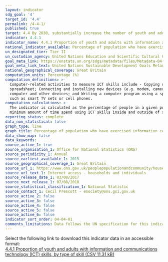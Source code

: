 ```yaml
---
layout: indicator
sdg_goal: '4'
target_id: '4.4'
permalink: /4-4-1/
published: true
target: 4.4 By 2030, substantially increase the number of youth and adults who have relevant skills, including technical and vocational skills, for employment, decent jobs and entrepreneurship
indicator: 4.4.1
indicator_name: 4.4.1 Proportion of youth and adults with information and communications technology (ICT) skills, by type of skill
national_indicator_available: Percentage of population who have exercised information and communication technology (ICT) skills in the previous 12 months, by type of skill
un_designated_tier: Tier II
un_custodian_agency: United Nations Education and Scientific Cultural Organisation - Institute of Statistics (UNESCO-UIS)
goal_meta_link: https://unstats.un.org/sdgs/metadata/files/Metadata-04-04-01.pdf
goal_meta_link_text: United Nations Sustainable Development Goals Metadata (PDF 214 KB)
national_geographical_coverage: Great Britain
computation_units: Percentage (%)
computation_definitions: >-
  Computer-related activities to measure ICT skills include - Copying or moving a file or folder; Using copy and paste tools to duplicate or move information within a document; Sending e-mails with attached files (e.g. document, picture, and video); Using basic arithmetic formulae in a
  spreadsheet; Connecting and installing new devices (e.g. modem, camera, printer); Finding, downloading, installing and configuring software; Creating electronic presentations with presentation software (including text, images, sound, video or charts); Transferring files between a
  computer and other devices; and Writing a computer program using a specialised programming language. A computer refers to a desktop computer, a laptop (portable) computer or a tablet (or similar handheld computer). It does not include equipment with some embedded computing abilities,
  such as smart TV sets or cell phones.
computation_calculations: >-
  The indicator is calculated as the percentage of people in a given population who have responded ‘yes’ to a selected number of variables e.g. the use of ICT skills in various subject areas or learning domains, the use of ICT skills inside or outside of school and/or workplace, the
  minimum amount of time spend using ICT skills inside and outside of school and/or workplace, availability of internet access inside or outside of school and/or workplace, etc.
reporting_status: complete
data_non_statistical: false
graph_type: line
graph_title: Percentage of population who have exercised information communication technology (ICT) skills in the previous 12 months
data_show_map: false
data_keywords:  
source_active_1: true
source_organisation_1: Office for National Statistics (ONS)
source_periodicity_1: Annual
source_earliest_available_1: 2015
source_geographical_coverage_1: Great Britain
source_url_1: https://www.ons.gov.uk/peoplepopulationandcommunity/householdcharacteristics/homeinternetandsocialmediausage/datasets/internetaccesshouseholdsandindividualsreferencetables
source_url_text_1: Internet access - households and individuals
source_release_date_1: 03/08/2017
source_next_release_1: 07/08/2018
source_statistical_classification_1: National Statistic
source_contact_1: Cecil Prescott - esociety@ons.gsi.gov.uk
source_active_2: false
source_active_3: false
source_active_4: false
source_active_5: false
source_active_6: false
indicator_sort_order: 04-04-01
comments_limitations: Data follows the UN specification for this indicator. This indicator has been identified in collaboration with topic experts.
---
```

Select the following link to download this indicator data in an accessible format:<br>[4.4.1 Proportion of youth and adults with information and communications technology (ICT) skills, by type of skill (CSV 11.31 kB)](https://sustainabledevelopment-uk.github.io/sdg-data/data/4-4-1.csv)